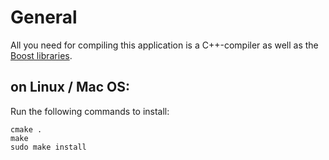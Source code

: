 # General
All you need for compiling this application is a C++-compiler as well as the [Boost libraries](http://www.boost.org/).

## on Linux / Mac OS:
Run the following commands to install:

    cmake .
    make
    sudo make install
